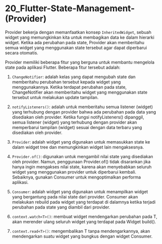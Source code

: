 # 20_Flutter-State-Management-(Provider)

Provider bekerja dengan memanfaatkan konsep ``InheritedWidget``, sebuah widget yang memungkinkan kita untuk membagikan data ke dalam hierarki widget. Ketika ada perubahan pada state, Provider akan memberitahu semua widget yang menggunakan state tersebut agar dapat diperbarui secara otomatis.

Provider memiliki beberapa fitur yang berguna untuk membantu mengelola state pada aplikasi Flutter. Beberapa fitur tersebut adalah:

1. ``ChangeNotifier``: adalah kelas yang dapat mengubah state dan memberitahu perubahan tersebut kepada widget yang menggunakannya. Ketika terdapat perubahan pada state, ChangeNotifier akan memberitahu widget yang menggunakan state tersebut untuk melakukan update tampilan.

2. ``notifyListeners()``: adalah untuk memberitahu semua listener (widget) yang terhubung dengan provider bahwa ada perubahan pada data yang disediakan oleh provider. Ketika fungsi notifyListeners() dipanggil, semua listener (widget) yang terhubung dengan provider akan memperbarui tampilan (widget) sesuai dengan data terbaru yang disediakan oleh provider.

3. ``Provider``: adalah widget yang digunakan untuk memasukkan state ke dalam widget tree dan memungkinkan widget lain mengaksesnya.

4. ``Provider.of()``: digunakan untuk mengambil nilai state yang disediakan oleh provider. Namun, penggunaan Provider.of() tidak disarankan jika hanya ingin mengakses nilai state, karena akan menyebabkan seluruh widget yang menggunakan provider untuk diperbarui kembali. Sebaiknya, gunakan Consumer untuk mengoptimalkan performa aplikasi.

5. ``Consumer``: adalah widget yang digunakan untuk menampilkan widget yang bergantung pada nilai state dari provider. Consumer akan melakukan rebuild pada widget yang terdapat di dalamnya ketika terjadi perubahan pada state yang diambil dari provider.

6. ``context.watch<T>()``: membuat widget mendengarkan perubahan pada T, akan merender ulang seluruh widget yang terdapat pada Widget build().

7. ``context.read<T>()``: mengembalikan T tanpa mendengarkannya, akan mendengarkan suatu widget yang bungkus dengan widget Consumer.